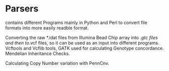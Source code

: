 # Parsers

contains different Programs mainly in Python and Perl to convert file formats into more easily readble format.

Converting the raw *.idat files from Illumina Bead Chip array into *.gtc files and then to*.vcf files, so it can be used as an input into different programs.
Vcftools and Vcflib tools, GATK used for calculating Genotype concordance.
Mendelian Inheritance Checks.

Calculating Copy Number variation with PennCnv.

